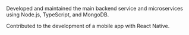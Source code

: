 Developed and maintained the main backend service and microservices using Node.js, TypeScript, and MongoDB.

Contributed to the development of a mobile app with React Native.